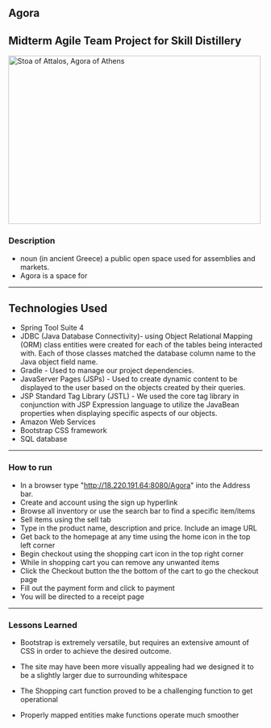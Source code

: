 ## Agora
## Midterm Agile Team Project for Skill Distillery
 <!-- <img src="" alt="" /> -->

<img src="https://live.staticflickr.com/65535/49536280217_43f5ebc708.jpg" width="500" height="334" alt="Stoa of Attalos, Agora of Athens"></a>


### Description

* noun
(in ancient Greece) a public open space used for assemblies and markets.
* Agora is a space for
---

## Technologies Used

* Spring Tool Suite 4
* JDBC (Java Database Connectivity)- using Object Relational Mapping (ORM) class entities were created for each of the tables being interacted with. Each of those classes matched the database column name to the Java object field name.
* Gradle - Used to manage our project dependencies.
* JavaServer Pages (JSPs) - Used to create dynamic content to be displayed to the user based on the objects created by their queries.
* JSP Standard Tag Library (JSTL) - We used the core tag library in conjunction with JSP Expression language to utilize the JavaBean properties when displaying specific aspects of our objects.
* Amazon Web Services
* Bootstrap CSS framework
* SQL database


---

### How to run

* In a browser type "http://18.220.191.64:8080/Agora" into the Address bar.
* Create and account using the sign up hyperlink
* Browse all inventory or use the search bar to find a specific item/items
* Sell items using the sell tab
* Type in the product name, description and price. Include an image URL
* Get back to the homepage at any time using the home icon in the top left corner
* Begin checkout using the shopping cart icon in the top right corner
* While in shopping cart you can remove any unwanted items
* Click the Checkout button the the bottom of the cart to go the checkout page
* Fill out the payment form and click to payment
* You will be directed to a receipt page
---

### Lessons Learned

* Bootstrap is extremely versatile, but requires an extensive amount of CSS in order to achieve the desired outcome.

* The site may have been more visually appealing had we designed it to be a slightly larger due to surrounding whitespace

* The Shopping cart function proved to be a challenging function to get operational

* Properly mapped entities make functions operate much smoother
